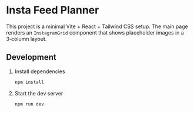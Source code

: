 # Insta Feed Planner

This project is a minimal Vite + React + Tailwind CSS setup. The main page renders an `InstagramGrid` component that shows placeholder images in a 3‑column layout.

## Development

1. Install dependencies
   ```bash
   npm install
   ```
2. Start the dev server
   ```bash
   npm run dev
   ```
